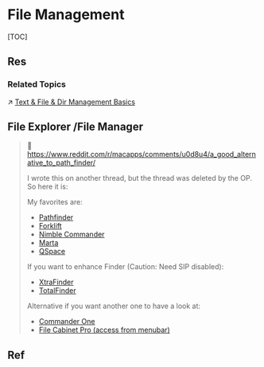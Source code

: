 # File Management

[TOC]



## Res
### Related Topics
↗ [Text & File & Dir Management Basics](../../../🥷🏼%20Operating%20System%20(Engineering%20Part)/Linux%20(Derived%20From%20UNIX%20Family)/Linux%20Free%20Software%20&%20OSS%20(Open%20Source%20Software)/Text%20&%20File%20&%20Dir%20Management/Text%20&%20File%20&%20Dir%20Management%20Basics.md)



## File Explorer /File Manager
> 🔗 https://www.reddit.com/r/macapps/comments/u0d8u4/a_good_alternative_to_path_finder/
>
> I wrote this on another thread, but the thread was deleted by the OP. So here it is:
>
> My favorites are:
> - [Pathfinder](https://www.cocoatech.io)
> - [Forklift](https://binarynights.com/)
> - [Nimble Commander](https://magnumbytes.com/)
> - [Marta](https://marta.sh/)
> - [QSpace](https://qspace.awehunt.com/en-us/index.html)
>
> If you want to enhance Finder (Caution: Need SIP disabled):
> - [XtraFinder](https://www.trankynam.com/xtrafinder/)
> - [TotalFinder](https://totalfinder.binaryage.com/)
>
> Alternative if you want another one to have a look at:
>
> - [Commander One](https://mac.eltima.com/file-manager.html)
> - [File Cabinet Pro (access from menubar)](https://apptyrant.com/file-cabinet-pro-help/)



## Ref
